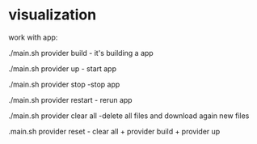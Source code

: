 # visualization

work with app:

./main.sh provider build  - it's building a app

./main.sh provider up   - start app

./main.sh provider stop   -stop app

./main.sh provider restart    - rerun app

./main.sh provider clear all    -delete all files and download again new files

.main.sh provider reset   - clear all + provider build + provider up
